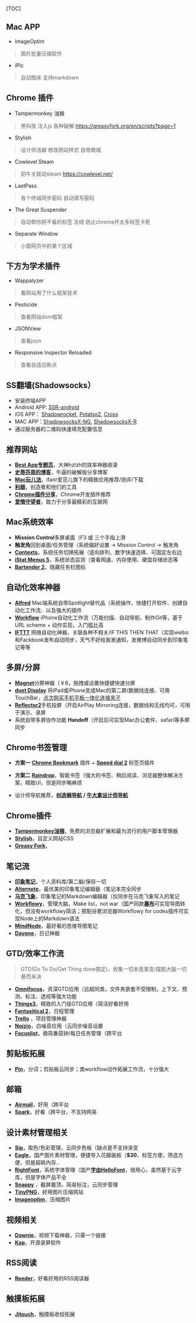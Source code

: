 [TOC]


## Mac APP

- ImageOptim

> 图片批量压缩软件

- iPic

> 自动图床 支持markdown


## Chrome 插件

- Tampermonkey 油猴

> 黑科技 注入js 各种破解
https://greasyfork.org/en/scripts?page=1


- Stylish

> 设计师洁癖 修改网站样式 自带商城

- Cowlevel Steam 

> 奶牛关联动steam
https://cowlevel.net/

- LastPass

> 各个终端同步密码 自动填写密码

- The Great Suspender

> 自动帮你把不看的标签 冻结 防止chrome开太多标签卡死

- Separate Window

> 小窗网页中的某个区域



## 下方为学术插件

- Wappalyzer

> 看网站用了什么框架技术

- Pesticide

> 查看网站dom框架

- JSONView

> 查看json

- Responsive Inspector Reloaded

> 查看自适应断点


## SS翻墙(Shadowsocks）

- 安装终端APP
 - Android APP: [SSR-android](https://github.com/shadowsocksr/shadowsocksr-android/releases) 
 - iOS APP： [Shadowrocket](https://itunes.apple.com/us/app/shadowrocket/id932747118), [Potatso2](https://download.potatso.com), [Cross](https://itunes.apple.com/cn/app/cross-shadowsocks-proxy-client/id1194595243)
 - MAC APP：[ShadowsocksX-NG](https://github.com/qinyuhang/ShadowsocksX-NG/releases), [ShadowsocksX-R](https://github.com/yichengchen/ShadowsocksX-R/releases)
- 通过服务器的二维码快速填充配置信息



## 推荐网站

- [**Best App专题页**](https://github.com/hzlzh/Best-App)，大神hzlzh的效率神器收录
- [**史蒂芬周的博客**](http://www.sdifen.com/)，牛逼的破解版分享博客
- [**Mac玩儿法**](https://www.waerfa.com/)，ifanr爱范儿旗下的精致应用推荐/测评/下载
- [**利器**](http://liqi.io/)，创造者和他们的工具
- [**Chrome插件分享**](https://github.com/iuunhao/ChromePlugIns)，Chrome开发插件推荐
- [**爱情守望者**](https://www.waitsun.com/)，致力于分享最精彩的互联网



## Mac系统效率

- **Mission Control**多屏桌面（F3 或 三个手指上滑
- **触发角**回到桌面/任务管理（系统偏好设置 -> Mission Control -> 触发角
- [**Contexts**](https://contexts.co/)，系统任务切换拓展（竖向排列、数字快速选择、可固定左右边
- [**iStat Menus 5**](https://bjango.com/mac/istatmenus/)，系统状态监测（查看网速、内存使用、硬盘存储状态等
- [**Bartender 2**](https://www.macbartender.com/)，隐藏任务栏图标



## 自动化效率神器

- [**Alfred**](https://www.alfredapp.com/) Mac端系统自带Spotlight替代品（系统操作、快捷打开软件、创建自动化工作流、以及强大的插件
- [**Workflow**](http://my.workflow.is/) iPhone自动化工作流（万能扫描、自动导航、制作Git等，基于URL scheme + 动作实现，入门槛比高
- [**IFTTT**](https://ifttt.com/discover) 网络自动化神器，关联各种不相关/IF THIS THEN THAT（实现weibo和Fackbook发布自动同步，天气不好给我发通知，发微博自动同步到印象笔记等等



## 多屏/分屏

- [**Magnet**](https://itunes.apple.com/cn/app/magnet/id441258766?mt=12)分屏神器（￥6，拖拽或设置快捷键快速分屏
- [**duet Display**](https://www.duetdisplay.com/) 将iPad或iPhone变成Mac的第二屏(数据线连接、可用TouchBar，[点次购买手机平板一体化连接夹子](https://item.taobao.com/item.htm?spm=a1z09.2.0.0.a2NINE&id=540092567535&_u=f17ng5mac39)
- [**Reflector2**](http://www.airsquirrels.com/reflector/features/mac/)手机投屏（开启AirPlay Mirroring连接，数据线和无线均可，可用于演示、录屏
- 系统自带多屏协作功能 **Handoff**（开启后可实现Mac办公套件、safari等多屏同步



## Chrome书签管理

- **方案一** [**Chrome Bookmark**](https://chrome.google.com/webstore/detail/bookmark-manager/gmlllbghnfkpflemihljekbapjopfjik?utm_source=gmail) 插件 + [**Speed dial 2**](https://speeddial2.com/) 标签页插件
- **方案二** [**Raindrop**](https://raindrop.io/)，智能书签（强大的书签、稍后阅读、浏览器整体解决方案，精致UI，但是同步略麻烦

- 设计师导航推荐，[**创造狮导航**](http://chuangzaoshi.com/index) **/** [**牛大拿设计师导航**](http://www.niudana.com/?ref=smp)



## Chrome插件

- [**Tampermonkey油猴**](http://tampermonkey.net/)，免费的浏览器扩展和最为流行的用户脚本管理器
- [**Stylish**](https://userstyles.org/)，自定义网站CSS
- [**Greasy Fork**](https://greasyfork.org/en/scripts?page=1)，



## 笔记流

- [**印象笔记**](https://www.yinxiang.com/)，个人资料库/第二脑/保存一切
- [**Alternote**](http://alternoteapp.com/)，最优美的印象笔记编辑器（笔记本完全同步
- [**马克飞象**](https://maxiang.io/)，印象笔记的Markdown编辑器（仅同步在马克飞象写入的笔记
- [**Workflowy**](https://workflowy.com/)，管理大脑，Make list，not war（国产同款[**幕布**](https://mubu.com/)可实现导图转化，但没有workflowy简洁；搭配谷歌浏览器Workflowy for codes插件可实现Node上的Markdown语法
- [**MindNode**](https://mindnode.com/)，最好看的思维导图笔记
- [**Dayone**](http://dayoneapp.com/)，日记神器



## GTD/效率工作流
> GTD(Go To Do/Get Thing done搞定)，收集一切未竟事宜/摆脱大脑一切悬而未决

- [**Omnifocus**](https://www.omnigroup.com/omnifocus/)，资深GTD应用（远超同类，文件夹嵌套不受限制，上下文、预测、标注、透视等强大功能
- [**Things3**](https://culturedcode.com/things/)，精致的入门级GTD应用（简洁好看好用
- [**Fantasitical 2**](http://flexibits.com/fantastical)，日程管理
- [**Trello**](https://trello.com/) ，项目管理神器
- [**Noizio**](http://www.noiz.io/)，白噪音应用（云同步噪音设置
- [**Focuslist**](http://focuslist.co/)，极简番茄钟/每日任务管理（跨平台



## 剪贴板拓展

- [**Pin**](http://ioszen.com/pin)，分词；剪贴板云同步；类workflow动作拓展工作流，十分强大



## 邮箱

- [**Airmail**](http://airmailapp.com/)，好用（跨平台
- [**Spark**](https://sparkmailapp.com/)，好看（跨平台，不支持网易



## 设计素材管理相关

- [**Sip**](http://sipapp.io/)，取色/色彩管理，云同步色板（缺点是不支持渐变
- [**Eagle**](https://eagle.cool/macOS)，国产图片素材管理，便捷导入花瓣画板（**$30**，标签方便，筛选方便，但是超耗内存..
- [**RightFont**](https://rightfontapp.com/)，系统字体管理（国产[**字由HelloFont**](http://hellofont.cn/)，很用心，虽然基于云字库，但是字体产品不全
- [**Snappy**](http://snappy-app.com/) ，截屏置顶，简易标注，云同步管理
- [**TinyPNG**](https://www.tinypng.com/)，好用图片压缩网站
- [**Imageoptim**](https://imageoptim.com/mac)，压缩图片



## 视频相关

- [**Downie**](https://software.charliemonroe.net/downie.php)，视频下载神器，只需一个链接
- [**Kap**](https://github.com/wulkano/kap)，开源录屏软件



## RSS阅读

- [**Reeder**](http://reederapp.com/mac/)，好看好用的RSS阅读器



## 触摸板拓展

- [**Jitouch**](http://www.jitouch.com/)，触摸板收拾拓展

